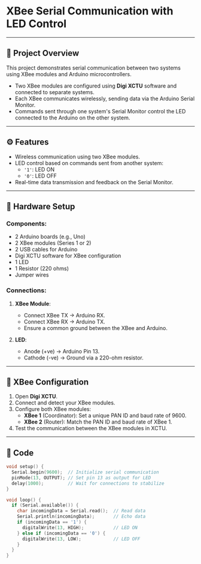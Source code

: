 # XBee Serial Communication with LED Control  

---

## 🚀 Project Overview  

This project demonstrates serial communication between two systems using XBee modules and Arduino microcontrollers.  
- Two XBee modules are configured using **Digi XCTU** software and connected to separate systems.  
- Each XBee communicates wirelessly, sending data via the Arduino Serial Monitor.  
- Commands sent through one system's Serial Monitor control the LED connected to the Arduino on the other system.

---

## ⚙️ Features  

- Wireless communication using two XBee modules.  
- LED control based on commands sent from another system:  
  - `'1'`: LED ON  
  - `'0'`: LED OFF  
- Real-time data transmission and feedback on the Serial Monitor.  

---

## 🔧 Hardware Setup  

### Components:  
- 2 Arduino boards (e.g., Uno)  
- 2 XBee modules (Series 1 or 2)  
- 2 USB cables for Arduino  
- Digi XCTU software for XBee configuration  
- 1 LED  
- 1 Resistor (220 ohms)  
- Jumper wires  

### Connections:  
1. **XBee Module**:  
   - Connect XBee TX → Arduino RX.  
   - Connect XBee RX → Arduino TX.  
   - Ensure a common ground between the XBee and Arduino.  

2. **LED**:  
   - Anode (+ve) → Arduino Pin 13.  
   - Cathode (-ve) → Ground via a 220-ohm resistor.  

---

## 🔧 XBee Configuration  

1. Open **Digi XCTU**.  
2. Connect and detect your XBee modules.  
3. Configure both XBee modules:  
   - **XBee 1** (Coordinator): Set a unique PAN ID and baud rate of 9600.  
   - **XBee 2** (Router): Match the PAN ID and baud rate of XBee 1.  
4. Test the communication between the XBee modules in XCTU.  

---

## 📜 Code  

```cpp
void setup() {
  Serial.begin(9600);  // Initialize serial communication
  pinMode(13, OUTPUT); // Set pin 13 as output for LED
  delay(1000);         // Wait for connections to stabilize
}

void loop() {
  if (Serial.available()) {
    char incomingData = Serial.read();  // Read data
    Serial.println(incomingData);       // Echo data
    if (incomingData == '1') {
      digitalWrite(13, HIGH);           // LED ON
    } else if (incomingData == '0') {
      digitalWrite(13, LOW);            // LED OFF
    }
  }
}
